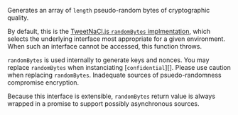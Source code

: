 Generates an array of `length` pseudo-random bytes of cryptographic quality.

By default, this is the [TweetNaCl.js `randomBytes` implmentation](https://github.com/dchest/tweetnacl-js#random-bytes-generation), which selects the underlying interface most appropriate for a given environment.  When such an interface cannot be accessed, this function throws.

`randomBytes` is used internally to generate keys and nonces. You may replace `randomBytes` when instanciating [`confidential`][]. Please use caution when replacing `randomBytes`.  Inadequate sources of psuedo-randomness compromise encryption.

Because this interface is extensible, `randomBytes` return value is always wrapped in a promise to support possibly asynchronous sources.

